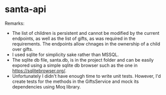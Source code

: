 # santa-api
Remarks:
- The list of children is persistent and cannot be modified by the current endpoints, as well as the list of gifts, as was required in the requirements.
  The endpoints allow chnages in the ownership of a child over gifts.
- I used sqlite for simplicity sake rather than MSSQL.
- The sqlite db file, santa.db, is in the project folder and can be easily expored using a simple sqlite db browser such as the one in https://sqlitebrowser.org/.
- Unfortunately I didn't have enough time to write unit tests. However, I'd create tests for the methods in the GiftsService and mock its dependencies using Moq library.
